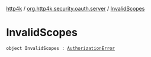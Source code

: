 [http4k](../index.md) / [org.http4k.security.oauth.server](index.md) / [InvalidScopes](./-invalid-scopes.md)

# InvalidScopes

`object InvalidScopes : `[`AuthorizationError`](-authorization-error.md)